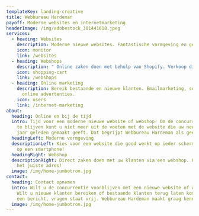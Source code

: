 ```yaml
---
templateKey: landing-creative
title: Webbureau Hardeman
payoff: Moderne websites en internetmarketing
headerImage: /img/adobestock_301441618.jpeg
services:
  - heading: Websites
    description: Moderne nieuwe websites. Fantastische vormgeving en gemakkelijk onderhoud.
    icon: monitor
    link: /websites
  - heading: Webshops
    description: " Online zaken doen met behulp van Shopify. Verkoop direct aan uw klanten."
    icon: shopping-cart
    link: /webshops
  - heading: Online marketing
    description: Bereik bestaande en nieuwe klanten. Emailmarketing, social media en
      online advertenties.
    icon: users
    link: /internet-marketing
about:
  heading: Online en bij de tijd
  intro: Tijd voor een moderne nieuwe website of webshop! Om de concurrentie voor
    te blijven kunt u niet meer uit de voeten met de website die uw neefje tien
    jaar geleden gemaakt geeft. Dat begrijpt Webbureau Hardeman als geen ander.
  headingLeft: Moderne vormgeving
  descriptionLeft: Kies voor een website die goed werkt op ieder scherm, en zeker
    op een smartphone!
  headingRight: Webshop
  descriptionRight: Direct zaken doen met uw klanten via een webshop. U bent aan
    het juiste adres!
  image: /img/home-jumbotron.jpg
contact:
  heading: Contact opnemen
  intro: Wilt u de concurrentie voorblijven met een nieuwe website of webshop?
    Wilt u nieuwe klanten bereiken of bestaande klanten terug laten komen? Stuur
    een bericht, vragen staat vrij. Webbureau Hardeman maakt graag kennis!
  image: /img/home-jumbotron.jpg
---
```

